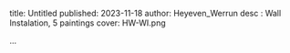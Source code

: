 title: Untitled
published: 2023-11-18
author: Heyeven_Werrun
desc : Wall Instalation, 5 paintings
cover: HW-WI.png

...






